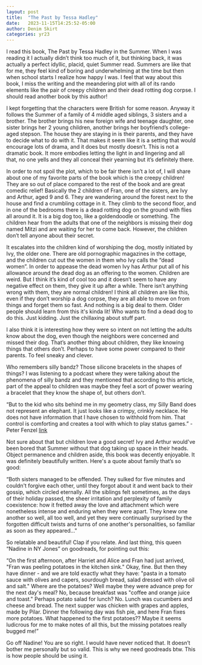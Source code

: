```yaml
---
layout: post
title:  "The Past by Tessa Hadley"
date:   2023-11-15T14:25:52-05:00
author: Denim Skirt
categories: yr23
---
```


I read this book, The Past by Tessa Hadley in the Summer. When I was reading it I actually didn’t think too much of it, but thinking back, it was actually a perfect idyllic, placid, quiet Summer read. Summers are like that for me, they feel kind of boring and underwhelming at the time but then when school starts I realize how happy I was. I feel that way about this book, I miss the writing and the meandering plot with all of its rando elements like the pair of creepy children and their dead rotting dog corpse. I should read another book by this author!

I kept forgetting that the characters were British for some reason. Anyway it follows the Summer of a family of 4 middle aged siblings, 3 sisters and a brother. The brother brings his new foreign wife and teenage daughter, one sister brings her 2 young children, another brings her boyfriend’s college-aged stepson. The house they are staying in is their parents, and they have to decide what to do with it. That makes it seem like it is a setting that would encourage lots of drama, and it does but mostly doesn’t. This is not a dramatic book. It more embodies letting the light in and lingering and all that, no one yells and they all conceal their yearning but it’s definitely there. 

In order to not spoil the plot, which to be fair there isn’t a lot of, I will share about one of my favorite parts of the book which is the creepy children! They are so out of place compared to the rest of the book and are great comedic relief! Basically the 2 children of Fran, one of the sisters, are Ivy and Arthur, aged 9 and 6. They are wandering around the forest next to the house and find a crumbling cottage in it. They climb to the second floor, and in one of the bedrooms there is a dead rotting dog on the ground with flies all around it. It is a big dog too, like a goldendoodle or something. The children hear from the adults that one of the neighbors is missing their dog named Mitzi and are waiting for her to come back. However, the children don’t tell anyone about their secret. 

It escalates into the children kind of worshiping the dog, mostly initiated by Ivy, the older one. There are old pornographic magazines in the cottage, and the children cut out the women in them who Ivy calls the “dead women”. In order to appease the dead women Ivy has Arthur put all of his allowance around the dead dog as an offering to the women. Children are weird. But I think it’s kind of cool too and it doesn’t seem to have any negative effect on them, they give it up after a while. There isn’t anything wrong with them, they are normal children! I think all children are like this, even if they don’t worship a dog corpse, they are all able to move on from things and forget them so fast. And nothing is a big deal to them. Older people should learn from this it's kinda lit! Who wants to find a dead dog to do this. Just kidding. Just the chillaxing about stuff part. 

I also think it is interesting how they were so intent on not letting the adults know about the dog, even though the neighbors were concerned and missed their dog. That’s another thing about children, they like knowing things that others don’t. Perhaps to have some power compared to their parents. To feel sneaky and clever.

Who remembers silly bandz? Those silicone bracelets in the shapes of things? I was listening to a podcast where they were talking about the phenomena of silly bandz and they mentioned that according to this article, part of the appeal to children was maybe they feel a sort of power wearing a bracelet that they know the shape of, but others don’t.

“But to the kid who sits behind me in my geometry class, my Silly Band does not represent an elephant. It just looks like a crimpy, crinkly necklace. He does not have information that I have chosen to withhold from him. That control is comforting and creates a tool with which to play status games.” - Peter Fenzel [link](https://www.overthinkingit.com/2010/07/06/silly-bandz/)

Not sure about that but children love a good secret! Ivy and Arthur would've been bored that Summer without that dog taking up space in their heads. Object permanence and children aside, this book was decently enjoyable. It was definitely beautifully written. Here's a quote about family that’s so good: 

“Both sisters managed to be offended. They sulked for five minutes and couldn't forgive each other, until they forgot about it and went back to their gossip, which circled eternally. All the siblings felt sometimes, as the days of their holiday passed, the sheer irritation and perplexity of family coexistence: how it fretted away the love and attachment which were nonetheless intense and enduring when they were apart. They knew one another so well, all too well, and yet they were continually surprised by the forgotten difficult twists and turns of one another's personalities, so familiar as soon as they appeared..."

So relatable and beautiful! Clap if you relate. And last thing, this queen “Nadine in NY Jones” on goodreads, for pointing out this:

“On the first afternoon, after Harriet and Alice and Fran had just arrived, "Fran was peeling potatoes in the kitchen sink." Okay, fine. But then they have dinner - and we are told exactly what they have: "pasta in a tomato sauce with olives and capers, sourdough bread, salad dressed with olive oil and salt." Where are the potatoes? Well maybe they were advance prep for the next day's meal? No, because breakfast was "coffee and orange juice and toast." Perhaps potato salad for lunch? No. Lunch was cucumbers and cheese and bread. The next supper was chicken with grapes and apples, made by Pilar. Dinner the following day was fish pie, and here Fran fixes more potatoes. What happened to the first potatoes?? Maybe it seems ludicrous for me to make notes of all this, but the missing potatoes really bugged me!”

Go off Nadine! You are so right. I would have never noticed that. It doesn’t bother me personally but so valid. This is why we need goodreads btw. This is how people should be using it.
